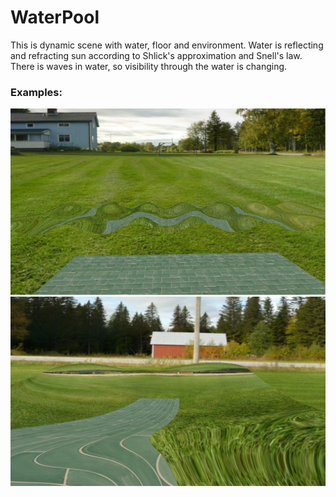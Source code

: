 # WaterPool

This is dynamic scene with water, floor and environment. Water is reflecting and refracting sun according to Shlick's approximation and Snell's law. There is waves in water, so visibility through the water is changing.

### Examples:
![Front](https://github.com/MaxVorosh/WaterPool/blob/main/examples/Front.jpeg?raw=True)
![Near](https://github.com/MaxVorosh/WaterPool/blob/main/examples/Near.jpeg?raw=True)